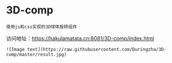 # 3D-comp
```
使用js和css实现的3D球体旋转组件
```
访问地址：https://hakulamatata.cn:8081/3D-comp/index.html
```
![Image text](https://raw.githubusercontent.com/Duringzha/3D-comp/master/result.jpg)
